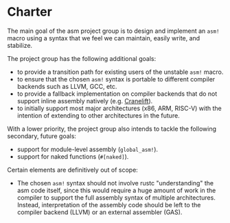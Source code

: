 # Charter

The main goal of the asm project group is to design and implement an `asm!` macro using a syntax that we feel we can maintain, easily write, and stabilize.

The project group has the following additional goals:
* to provide a transition path for existing users of the unstable `asm!` macro.
* to ensure that the chosen `asm!` syntax is portable to different compiler backends such as LLVM, GCC, etc.
* to provide a fallback implementation on compiler backends that do not support inline assembly natively (e.g. [Cranelift][cranelift]).
* to initially support most major architectures (x86, ARM, RISC-V) with the intention of extending to other architectures in the future.

With a lower priority, the project group also intends to tackle the following secondary, future goals:
* support for module-level assembly (`global_asm!`).
* support for naked functions (`#[naked]`).
  
Certain elements are definitively out of scope:

* The chosen `asm!` syntax should not involve rustc "understanding" the asm code itself, since this would require a huge amount of work in the compiler to support the full assembly syntax of multiple architectures. Instead, interpretation of the assembly code should be left to the compiler backend (LLVM) or an external assembler (GAS).

[cranelift]: https://github.com/CraneStation/cranelift/issues/444
